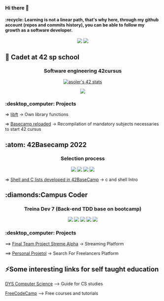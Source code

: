 ### Hi there 👋 

<h4>
:recycle:
   Learning is not a linear path, that's why here, through my github account (repos and commits history), you can be able to follow my growth as a software developer.
</h4>

<p align="center">
<img src="https://github-readme-stats.vercel.app/api/top-langs/?username=angelasoler&theme=blue-green"> 
	
<img src="https://github-readme-stats.vercel.app/api?username=angelasoler&theme=blue-green">
</p>

<h2>
	🌱 Cadet at 42 sp school
	
</h2>

<h3 align="center">
	Software engineering 42cursus
</h3>

<p align="center">
<a href="https://github.com/JaeSeoKim/badge42"><img src="https://badge42.vercel.app/api/v2/cl263316l006809l0mxrfwgrw/stats?cursusId=21&coalitionId=undefined" alt="asoler's 42 stats" /></a>
</p>

<p align="center">
<img src="https://img.shields.io/badge/C-00599C?style=for-the-badge&logo=c&logoColor=white">
</p>

<h3>
:desktop_computer: Projects
</h3>

  => [libft](https://github.com/angelasoler/Libft) -> Own library functions
       
  => [Basecamp reloaded](https://github.com/angelasoler/Basecamp-Reloaded) -> Recompilation of mandatory subjects necessaries to start 42 cursus


<h2>	
  :atom: 42Basecamp 2022
</h2>

<h3 align="center">
	Selection process
</h3>

<p align="center">
<img src="https://img.shields.io/badge/C-00599C?style=for-the-badge&logo=c&logoColor=white"> <img src="https://img.shields.io/badge/Shell_Script-121011?style=for-the-badge&logo=gnu-bash&logoColor=white"> <img src="https://img.shields.io/badge/GNU%20Bash-4EAA25?style=for-the-badge&logo=GNU%20Bash&logoColor=white"> <img src="https://img.shields.io/badge/GIT-E44C30?style=for-the-badge&logo=git&logoColor=white">
</p>

=> [Shell and C lists developed in 42BaseCamp](https://github.com/angelasoler/BaseCamp42-2022) -> c and shell Intro

<h2>
:diamonds:Campus Coder

</h2>	
 
<h3 align="center">
Treina Dev 7 (Back-end TDD base on bootcamp)
</h3>
<p align="center">
<img src="https://img.shields.io/badge/Ruby-CC342D?style=for-the-badge&logo=ruby&logoColor=white"> <img src="https://img.shields.io/badge/rails-%23CC0000.svg?style=for-the-badge&logo=ruby-on-rails&logoColor=white"> <img src="https://img.shields.io/badge/Bootstrap-563D7C?style=for-the-badge&logo=bootstrap&logoColor=white"> <img src="https://img.shields.io/badge/SQLite-07405E?style=for-the-badge&logo=sqlite&logoColor=white"> <img src="https://img.shields.io/badge/GIT-E44C30?style=for-the-badge&logo=git&logoColor=white">
</p>

<h3>
:desktop_computer: Projects
</h3>
 
   ==> [Final Team Project Streme Alpha](https://github.com/TreinaDev/stream-alpha) -> Streaming Platform
     
   ==> [Personal Projetol](https://github.com/angelasoler/Tech_Freelance_Project) -> Search For Freelancers Platform
       
<h2>
	⚡Some interesting links for self taught education
</h2>

[DYS Computer Science](https://github.com/jamesleeat/TeachYourselfCS-ES/blob/main/TeachYourselfCS-ES.md) --> Guide for CS studies

[FreeCodeCamp](https://www.freecodecamp.org/) --> Free courses and tutorials

 
 


<!--
**angelasoler/angelasoler** is a ✨ _special_ ✨ repository because its `README.md` (this file) appears on your GitHub profile.

Here are some ideas to get you started:

- 🔭 I’m currently working on ...
- 🌱 I’m currently learning ...
- 👯 I’m looking to collaborate on ...
- 🤔 I’m looking for help with ...
- 💬 Ask me about ...
- 📫 How to reach me: ...
- 😄 Pronouns: ...
- ⚡ Fun fact: ...
-->
